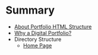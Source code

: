 # Summary

* [About Portfolio HTML Structure](README.md)
* [Why a Digital Portfolio?](01whydigitalportfolio.md)
* Directory Structure
   * [Home Page](home_page.md)

